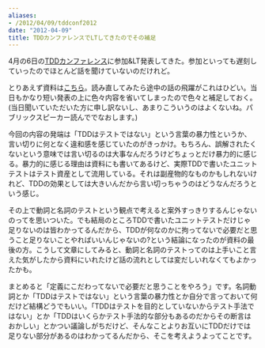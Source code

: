 ```yaml
---
aliases:
- /2012/04/09/tddconf2012
date: "2012-04-09"
title: TDDカンファレンスでLTしてきたのでその補足
---
```

4月の6日の<a href='http://atnd.org/events/26808'>TDDカンファレンス</a>に参加&amp;LT発表してきた。参加といっても遅刻していったのでほとんど話を聞けていないのだけれど。

とりあえず資料は<a href='http://ukstudio.github.com/tddconf_20120406/'>こちら</a>。読み直してみたら途中の話の飛躍がこれはひどい。当日もかなり短い発表の上に色々内容を省いてしまったので色々と補足しておく。(当日聞いていただいた方に申し訳ないし、あまりこういうのはよくないね。パブリックスピーカー読んででなおします。)

今回の内容の発端は「TDDはテストではない」という言葉の暴力性というか、言い切りに何となく違和感を感じていたのがきっかけ。もちろん、誤解されたくないという意味では言い切るのは大事なんだろうけどちょっとだけ暴力的に感じる。暴力的に感じる理由は資料にも書いてあるけど、実際TDDで書いたユニットテストはテスト資産として流用している。それは副産物的なものかもしれないけれど、TDDの効果としては大きいんだから言い切っちゃうのはどうなんだろうという感じ。

その上で動詞と名詞のテストという観点で考えると案外すっきりするんじゃないのってを思いついた。でも結局のところTDDで書いたユニットテストだけじゃ足りないのは皆わかってるんだから、TDDが何なのかに拘ってないで必要だと思うこと足りないことやればいいんじゃないの?という結論になったのが資料の最後の方。こうして文章にしてみると、動詞と名詞のテストってのは上手いこと言えた気がしたから資料にいれたけど話の流れとしては変だしいれなくてもよかったかも。

まとめると「定義にこだわってないで必要だと思うことをやろう」です。名詞動詞とか「TDDはテストではない」という言葉の暴力性とか自分で言っておいて何だけど結構どうでもいい。「TDDはテストを目的としていないからテスト手法ではない」とか「TDDはいくらかテスト手法的な部分もあるのだからその断言はおかしい」とかつい議論しがちだけど、そんなことよりお互いにTDDだけでは足りない部分があるのはわかってるんだから、そこを考えようよってことです。